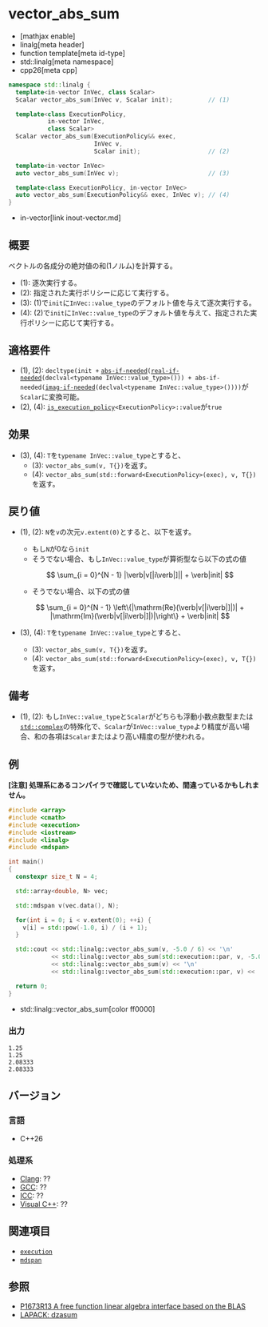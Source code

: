 # vector_abs_sum
* [mathjax enable]
* linalg[meta header]
* function template[meta id-type]
* std::linalg[meta namespace]
* cpp26[meta cpp]

```cpp
namespace std::linalg {
  template<in-vector InVec, class Scalar>
  Scalar vector_abs_sum(InVec v, Scalar init);          // (1)

  template<class ExecutionPolicy,
           in-vector InVec,
           class Scalar>
  Scalar vector_abs_sum(ExecutionPolicy&& exec,
                        InVec v,
                        Scalar init);                   // (2)

  template<in-vector InVec>
  auto vector_abs_sum(InVec v);                         // (3)

  template<class ExecutionPolicy, in-vector InVec>
  auto vector_abs_sum(ExecutionPolicy&& exec, InVec v); // (4)
}
```
* in-vector[link inout-vector.md]

## 概要
ベクトルの各成分の絶対値の和(1ノルム)を計算する。

- (1): 逐次実行する。
- (2): 指定された実行ポリシーに応じて実行する。
- (3): (1)で`init`に`InVec::value_type`のデフォルト値を与えて逐次実行する。
- (4): (2)で`init`に`InVec::value_type`のデフォルト値を与えて、指定された実行ポリシーに応じて実行する。


## 適格要件
- (1), (2): `decltype(init +` [`abs-if-needed`](abs-if-needed.md)`(`[`real-if-needed`](real-if-needed.md)`(declval<typename InVec::value_type>())) + abs-if-needed(`[`imag-if-needed`](imag-if-needed.md)`(declval<typename InVec::value_type>())))`が`Scalar`に変換可能。
- (2), (4): [`is_execution_policy`](/reference/execution/is_execution_policy.md)`<ExecutionPolicy>::value`が`true`

## 効果
- (3), (4): `T`を`typename InVec::value_type`とすると、
    + (3): `vector_abs_sum(v, T{})`を返す。
    + (4): `vector_abs_sum(std::forward<ExecutionPolicy>(exec), v, T{})`を返す。


## 戻り値
- (1), (2): `N`を`v`の次元`v.extent(0)`とすると、以下を返す。
    + もし`N`が0なら`init`
    + そうでない場合、もし`InVec::value_type`が算術型なら以下の式の値

    $$
    \sum_{i = 0}^{N - 1} |\verb|v[|i\verb|]|| + \verb|init|
    $$

    + そうでない場合、以下の式の値

    $$
    \sum_{i = 0}^{N - 1} \left\{|\mathrm{Re}(\verb|v[|i\verb|]|)| + |\mathrm{Im}(\verb|v[|i\verb|]|)|\right\} + \verb|init|
    $$


- (3), (4): `T`を`typename InVec::value_type`とすると、
    + (3): `vector_abs_sum(v, T{})`を返す。
    + (4): `vector_abs_sum(std::forward<ExecutionPolicy>(exec), v, T{})`を返す。


## 備考
- (1), (2): もし`InVec::value_type`と`Scalar`がどちらも浮動小数点数型または[`std::complex`](/reference/complex/complex.md)の特殊化で、`Scalar`が`InVec::value_type`より精度が高い場合、和の各項は`Scalar`またはより高い精度の型が使われる。


## 例
**[注意] 処理系にあるコンパイラで確認していないため、間違っているかもしれません。**

```cpp example
#include <array>
#include <cmath>
#include <execution>
#include <iostream>
#include <linalg>
#include <mdspan>

int main()
{
  constexpr size_t N = 4;

  std::array<double, N> vec;

  std::mdspan v(vec.data(), N);

  for(int i = 0; i < v.extent(0); ++i) {
    v[i] = std::pow(-1.0, i) / (i + 1);
  }

  std::cout << std::linalg::vector_abs_sum(v, -5.0 / 6) << '\n'                      // (1)
            << std::linalg::vector_abs_sum(std::execution::par, v, -5.0 / 6) << '\n' // (2)
            << std::linalg::vector_abs_sum(v) << '\n'                                // (3)
            << std::linalg::vector_abs_sum(std::execution::par, v) << '\n';          // (4)

  return 0;
}
```
* std::linalg::vector_abs_sum[color ff0000]

### 出力
```
1.25
1.25
2.08333
2.08333
```


## バージョン
### 言語
- C++26

### 処理系
- [Clang](/implementation.md#clang): ??
- [GCC](/implementation.md#gcc): ??
- [ICC](/implementation.md#icc): ??
- [Visual C++](/implementation.md#visual_cpp): ??


## 関連項目
- [`execution`](/reference/execution.md)
- [`mdspan`](/reference/mdspan.md)


## 参照
- [P1673R13 A free function linear algebra interface based on the BLAS](https://www.open-std.org/jtc1/sc22/wg21/docs/papers/2023/p1673r13.html)
- [LAPACK: dzasum](https://netlib.org/lapack/explore-html/d5/d72/group__asum_gaf23444d1c822b34db864558d7afc76dd.html#gaf23444d1c822b34db864558d7afc76dd)

